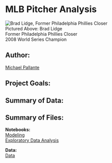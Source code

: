 # MLB Pitcher Analysis

![Brad Lidge, Former Philadelphia Phillies Closer](https://media3.giphy.com/media/ks1jEAOIrrakE/giphy.gif?cid=790b76118fbe67c3730c97fdd109d4a2f9c69c610c43b2a2&rid=giphy.gif)
<br>
Pictured Above: Brad Lidge
<br>
Former Philadelphia Phillies Closer
<br>
2008 World Series Champion

## Author: 

[Michael Pallante](https://github.com/michaelpallante)

## Project Goals:



## Summary of Data:



## Summary of Files:

**Notebooks:**
<br>
[Modeling](https://github.com/michaelpallante/mlb_pitcher_analysis/blob/master/notebooks/mlb_pitcher_analysis_modeling.ipynb)
<br>
[Exploratory Data Analysis](https://github.com/michaelpallante/mlb_pitcher_analysis/blob/master/notebooks/mlb_pitcher_analysis_eda.ipynb)

**Data:**
<br>
[Data](https://github.com/michaelpallante/mlb_pitcher_analysis/tree/master/data)
